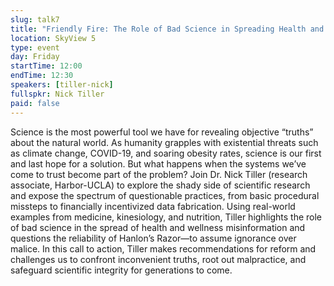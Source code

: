 ```yaml
---
slug: talk7
title: "Friendly Fire: The Role of Bad Science in Spreading Health and Wellness Misinformation"
location: SkyView 5
type: event
day: Friday
startTime: 12:00
endTime: 12:30
speakers: [tiller-nick]
fullspkr: Nick Tiller
paid: false
---
```


Science is the most powerful tool we have for revealing objective “truths” about the natural world. As humanity grapples with existential threats such as climate change, COVID-19, and soaring obesity rates, science is our first and last hope for a solution. But what happens when the systems we’ve come to trust become part of the problem? Join Dr. Nick Tiller (research associate, Harbor-UCLA) to explore the shady side of scientific research and expose the spectrum of questionable practices, from basic procedural missteps to financially incentivized data fabrication. Using real-world examples from medicine, kinesiology, and nutrition, Tiller highlights the role of bad science in the spread of health and wellness misinformation and questions the reliability of Hanlon’s Razor—to assume ignorance over malice. In this call to action, Tiller makes recommendations for reform and challenges us to confront inconvenient truths, root out malpractice, and safeguard scientific integrity for generations to come.
